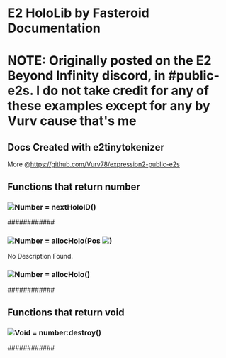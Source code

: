 # E2 HoloLib by Fasteroid Documentation
# NOTE: Originally posted on the E2 Beyond Infinity discord, in #public-e2s. I do not take credit for any of these examples except for any by Vurv cause that's me
## Docs Created with e2tinytokenizer
More @https://github.com/Vurv78/expression2-public-e2s

## Functions that return **number**

### ![Number](https://raw.githubusercontent.com/wiki/wiremod/wire/Type-Number.png) = nextHoloID()
############
### ![Number](https://raw.githubusercontent.com/wiki/wiremod/wire/Type-Number.png) = allocHolo(Pos ![](https://raw.githubusercontent.com/wiki/wiremod/wire/Type-Vector.png))
No Description Found.
### ![Number](https://raw.githubusercontent.com/wiki/wiremod/wire/Type-Number.png) = allocHolo()
############

## Functions that return **void**

### ![Void](https://raw.githubusercontent.com/wiki/wiremod/wire/Type-Void.png) = number:destroy()
############

